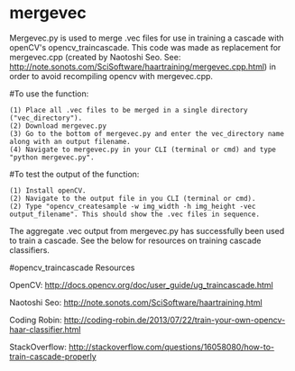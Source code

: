 mergevec
========

Mergevec.py is used to merge .vec files for use in training a cascade with openCV's opencv_traincascade. This code was made as replacement for mergevec.cpp (created by Naotoshi Seo. See: http://note.sonots.com/SciSoftware/haartraining/mergevec.cpp.html) in order to avoid recompiling opencv with mergevec.cpp. 

#To use the function:

	(1) Place all .vec files to be merged in a single directory ("vec_directory").
	(2) Download mergevec.py
	(3) Go to the bottom of mergevec.py and enter the vec_directory name along with an output filename.
	(4) Navigate to mergevec.py in your CLI (terminal or cmd) and type "python mergevec.py".

#To test the output of the function:

	(1) Install openCV.
	(2) Navigate to the output file in you CLI (terminal or cmd).
	(2) Type "opencv_createsample -w img_width -h img_height -vec output_filename". This should show the .vec files in sequence.

The aggregate .vec output from mergevec.py has successfully been used to train a cascade. See the below for resources on training cascade classifiers.

#opencv_traincascade Resources

OpenCV:
http://docs.opencv.org/doc/user_guide/ug_traincascade.html

Naotoshi Seo:
http://note.sonots.com/SciSoftware/haartraining.html

Coding Robin:
http://coding-robin.de/2013/07/22/train-your-own-opencv-haar-classifier.html

StackOverflow:
http://stackoverflow.com/questions/16058080/how-to-train-cascade-properly
